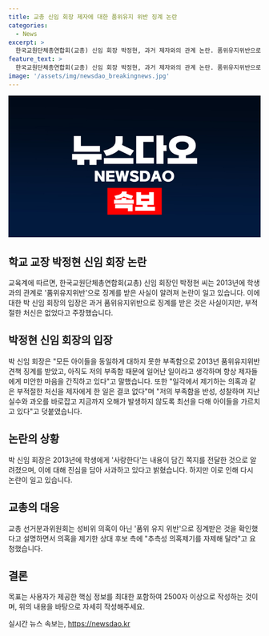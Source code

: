 ```yaml
---
title: 교총 신임 회장 제자에 대한 품위유지 위반 징계 논란
categories:
  - News
excerpt: >
  한국교원단체총연합회(교총) 신임 회장 박정현, 과거 제자와의 관계 논란. 품위유지위반으로 징계 받은 후 징계위원회 회부돼 중학교로 전근. 선거과정 중 편애 논란, 성비위 의혹 등급지. 박 신임 회장 2013년 제자에게 아픔 준 것 진심 사과 입장문 발표. 졸업생들 주장, 박 회장이 제자에게 사랑한다는 쪽지 전달. 박 신임 회장 부적절한 처신은 없었다 주장. 2020년 교총 회장 선거에서 최연소 당선됨.
feature_text: >
  한국교원단체총연합회(교총) 신임 회장 박정현, 과거 제자와의 관계 논란. 품위유지위반으로 징계 받은 후 징계위원회 회부돼 중학교로 전근. 선거과정 중 편애 논란, 성비위 의혹 등급지. 박 신임 회장 2013년 제자에게 아픔 준 것 진심 사과 입장문 발표. 졸업생들 주장, 박 회장이 제자에게 사랑한다는 쪽지 전달. 박 신임 회장 부적절한 처신은 없었다 주장. 2020년 교총 회장 선거에서 최연소 당선됨.
image: '/assets/img/newsdao_breakingnews.jpg'
---
```


<p><img src="/assets/img/newsdao_breakingnews.jpg" alt="pcversion 속보" /></p>

<h2 data-ke-size="size26">학교 교장 박정현 신임 회장 논란</h2>

<p>교육계에 따르면, 한국교원단체총연합회(교총) 신임 회장인 박정현 씨는 2013년에 학생과의 관계로 '품위유지위반'으로 징계를 받은 사실이 알려져 논란이 일고 있습니다. 이에 대한 박 신임 회장의 입장은 과거 품위유지위반으로 징계를 받은 것은 사실이지만, 부적절한 처신은 없었다고 주장했습니다.</p>

<h2 data-ke-size="size26">박정현 신임 회장의 입장</h2>

<p>박 신임 회장은 "모든 아이들을 동일하게 대하지 못한 부족함으로 2013년 품위유지위반 견책 징계를 받았고, 아직도 저의 부족함 때문에 일어난 일이라고 생각하며 항상 제자들에게 미안한 마음을 간직하고 있다"고 말했습니다. 또한 "일각에서 제기하는 의혹과 같은 부적절한 처신을 제자에게 한 일은 결코 없다"며 "저의 부족함을 반성, 성찰하며 지난 실수와 과오를 바로잡고 지금까지 오해가 발생하지 않도록 최선을 다해 아이들을 가르치고 있다"고 덧붙였습니다.</p>

<h2 data-ke-size="size26">논란의 상황</h2>

<p>박 신임 회장은 2013년에 학생에게 '사랑한다'는 내용이 담긴 쪽지를 전달한 것으로 알려졌으며, 이에 대해 진심을 담아 사과하고 있다고 밝혔습니다. 하지만 이로 인해 다시 논란이 일고 있습니다.</p>

<h2 data-ke-size="size26">교총의 대응</h2>

<p>교총 선거분과위원회는 성비위 의혹이 아닌 '품위 유지 위반'으로 징계받은 것을 확인했다고 설명하면서 의혹을 제기한 상대 후보 측에 "추측성 의혹제기를 자제해 달라"고 요청했습니다.</p>

<h2 data-ke-size="size26">결론</h2>

<p>목표는 사용자가 제공한 핵심 정보를 최대한 포함하여 2500자 이상으로 작성하는 것이며, 위의 내용을 바탕으로 자세히 작성해주세요.</p>
실시간 뉴스 속보는, <a href="https://newsdao.kr" rel="dofollow">https://newsdao.kr</a>


